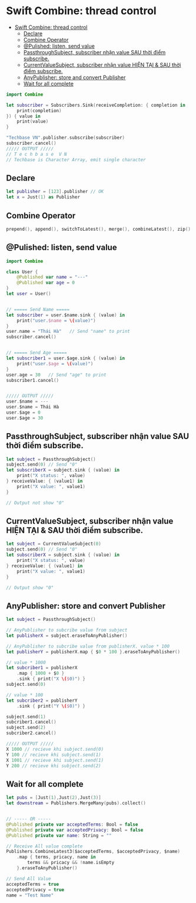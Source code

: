 # Swift Combine: thread control

- [Swift Combine: thread control](#swift-combine-thread-control)
  - [Declare](#declare)
  - [Combine Operator](#combine-operator)
  - [@Pulished: listen, send value](#pulished-listen-send-value)
  - [PassthroughSubject, subscriber nhận value SAU thời điểm subscribe.](#passthroughsubject-subscriber-nhận-value-sau-thời-điểm-subscribe)
  - [CurrentValueSubject, subscriber nhận value HIỆN TẠI \& SAU thời điểm subscribe.](#currentvaluesubject-subscriber-nhận-value-hiện-tại--sau-thời-điểm-subscribe)
  - [AnyPublisher: store and convert Publisher](#anypublisher-store-and-convert-publisher)
  - [Wait for all complete](#wait-for-all-complete)


```swift
import Combine

let subscriber = Subscribers.Sink(receiveCompletion: { completion in
    print(completion)
}) { value in
    print(value)
}

"Techbase VN".publisher.subscribe(subscriber) 
subscriber.cancel()
///// OUTPUT /////
// T e c h b a s e  V N
// Techbase is Character Array, emit single character
```

## Declare

```swift
let publisher = [123].publisher // OK
let x = Just(1) as Publisher
```

## Combine Operator

```swift
prepend(), append(), switchToLatest(), merge(), combineLatest(), zip()
```

## @Pulished: listen, send value

```swift
import Combine

class User {
    @Published var name = "---" 
    @Published var age = 0
}
let user = User()


// ===== Send Name =====
let subscriber = user.$name.sink { (value) in 
    print("user.$name = \(value)")
}
user.name = "Thái Hà"   // Send "name" to print
subscriber.cancel()


// ===== Send Age =====
let subscriber1 = user.$age.sink { (value) in 
    print("user.$age = \(value)")
}
user.age = 30   // Send "age" to print
subscriber1.cancel()


///// OUTPUT ///// 
user.$name = --- 
user.$name = Thái Hà 
user.$age = 0 
user.$age = 30
```

## PassthroughSubject, subscriber nhận value SAU thời điểm subscribe.

```swift
let subject = PassthroughSubject()
subject.send(0) // Send "0"
let subscriberX = subject.sink { (value) in 
    print("X status: ", value)
} receiveValue: { (value1) in 
    print("X value: ", value1)
}

// Output not show "0"
```

## CurrentValueSubject, subscriber nhận value HIỆN TẠI & SAU thời điểm subscribe.

```swift
let subject = CurrentValueSubject(0)
subject.send(0) // Send "0"
let subscriberX = subject.sink { (value) in 
    print("X status: ", value)
} receiveValue: { (value1) in 
    print("X value: ", value1)
}

// Output show "0"
```

## AnyPublisher: store and convert Publisher

```swift
let subject = PassthroughSubject() 

// AnyPublisher to subcribe value from subject
let publisherX = subject.eraseToAnyPublisher()

// AnyPublisher to subcribe value from publisherX. value * 100
let publisherY = publisherX.map { $0 * 100 }.eraseToAnyPublisher()

// value * 1000
let subcriber1 = publisherX
    .map { 1000 + $0 }
    .sink { print("X \($0)") }
subject.send(0)

// value * 100
let subcriber2 = publisherY
    .sink { print("Y \($0)") }

subject.send(1) 
subcriber1.cancel() 
subject.send(2) 
subcriber2.cancel()

///// OUTPUT /////
X 1000 // recieve khi subject.send(0) 
Y 100 // recieve khi subject.send(1) 
X 1001 // recieve khi subject.send(1)
Y 200 // recieve khi subject.send(2)
```

## Wait for all complete

```swift
let pubs = [Just(1),Just(2),Just(3)]
let downstream = Publishers.MergeMany(pubs).collect()


// ----- OR -----
@Published private var acceptedTerms: Bool = false
@Published private var acceptedPrivacy: Bool = false
@Published private var name: String = ""

// Receive All value complete
Publishers.CombineLatest3($acceptedTerms, $acceptedPrivacy, $name)
    .map { terms, pricacy, name in
        terms && pricacy && !name.isEmpty
    }.eraseToAnyPublisher()

// Send All Value
acceptedTerms = true
acceptedPrivacy = true
name = "Test Name"
```

